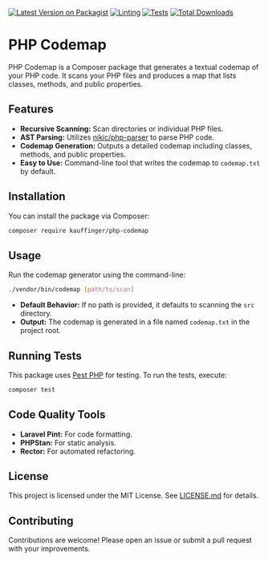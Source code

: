 [![Latest Version on Packagist](https://img.shields.io/packagist/v/kauffinger/php-codemap.svg?style=flat-square)](https://packagist.org/packages/kauffinger/php-codemap)
[![Linting](https://img.shields.io/github/actions/workflow/status/kauffinger/php-codemap/checks.yml?branch=main&label=linting&style=flat-square)](https://github.com/kauffinger/php-codemap/actions/workflows/checks.yml)
[![Tests](https://img.shields.io/github/actions/workflow/status/kauffinger/php-codemap/tests.yml?branch=main&label=tests&style=flat-square)](https://github.com/kauffinger/php-codemap/actions/workflows/tests.yml)
[![Total Downloads](https://img.shields.io/packagist/dt/kauffinger/php-codemap.svg?style=flat-square)](https://packagist.org/packages/kauffinger/php-codemap)

# PHP Codemap

PHP Codemap is a Composer package that generates a textual codemap of your PHP code. It scans your PHP files and produces a map that lists classes, methods, and public properties.

## Features

- **Recursive Scanning:** Scan directories or individual PHP files.
- **AST Parsing:** Utilizes [nikic/php-parser](https://github.com/nikic/PHP-Parser) to parse PHP code.
- **Codemap Generation:** Outputs a detailed codemap including classes, methods, and public properties.
- **Easy to Use:** Command-line tool that writes the codemap to `codemap.txt` by default.

## Installation

You can install the package via Composer:

```bash
composer require kauffinger/php-codemap
```

## Usage

Run the codemap generator using the command-line:

```bash
./vendor/bin/codemap [path/to/scan]
```

- **Default Behavior:** If no path is provided, it defaults to scanning the `src` directory.
- **Output:** The codemap is generated in a file named `codemap.txt` in the project root.

## Running Tests

This package uses [Pest PHP](https://pestphp.com/) for testing. To run the tests, execute:

```bash
composer test
```

## Code Quality Tools

- **Laravel Pint:** For code formatting.
- **PHPStan:** For static analysis.
- **Rector:** For automated refactoring.

## License

This project is licensed under the MIT License. See [LICENSE.md](LICENSE.md) for details.

## Contributing

Contributions are welcome! Please open an issue or submit a pull request with your improvements.

